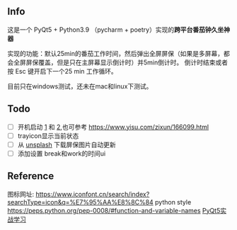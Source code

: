 ## Info
这是一个 PyQt5 + Python3.9 （pycharm + poetry）实现的**跨平台番茄钟久坐神器**

实现的功能：默认25min的番茄工作时间，然后弹出全屏屏保（如果是多屏幕，都会全屏屏保覆盖，但是只在主屏幕显示倒计时）并5min倒计时。
倒计时结束或者按 Esc 键开启下一个25 min 工作循环。

目前只在windows测试，还未在mac和linux下测试。

## Todo
- [ ] 开机启动 [1](https://www.geeksforgeeks.org/autorun-a-python-script-on-windows-startup/) 和 [2](https://www.yisu.com/zixun/166099.html),也可参考 https://www.yisu.com/zixun/166099.html
- [ ] trayicon显示当前状态
- [ ] 从 [unsplash](https://unsplash.com/documentation#creating-a-developer-account) 下载屏保图片自动更新
- [ ] 添加设置 break和work的时间ui

## Reference
图标网址: https://www.iconfont.cn/search/index?searchType=icon&q=%E7%95%AA%E8%8C%84
python style https://peps.python.org/pep-0008/#function-and-variable-names
[PyQt5实战学习](https://github.com/cxinping/PyQt5)

